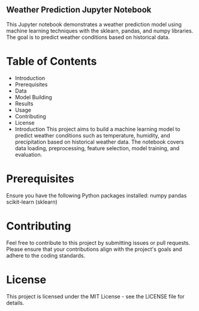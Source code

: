 ## Weather Prediction Jupyter Notebook
This Jupyter notebook demonstrates a weather prediction model using machine learning techniques with the sklearn, pandas, and numpy libraries. The goal is to predict weather conditions based on historical data.

# Table of Contents
- Introduction
- Prerequisites
- Data
- Model Building
- Results
- Usage
- Contributing
- License
- Introduction
This project aims to build a machine learning model to predict weather conditions such as temperature, humidity, and precipitation based on historical weather data. The notebook covers data loading, preprocessing, feature selection, model training, and evaluation.

# Prerequisites
Ensure you have the following Python packages installed:
numpy
pandas
scikit-learn (sklearn)

# Contributing
Feel free to contribute to this project by submitting issues or pull requests. Please ensure that your contributions align with the project's goals and adhere to the coding standards.

# License
This project is licensed under the MIT License - see the LICENSE file for details.
